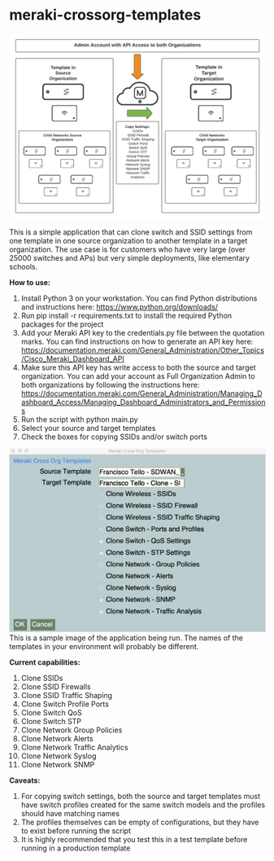 # meraki-crossorg-templates

![image alt text](./diagram.png)

This is a simple application that can clone switch and SSID settings from one template in one source organization to another template in a target organization. The use case is for customers who have very large (over 25000 switches and APs) but very simple deployments, like elementary schools.

**How to use:**
1. Install Python 3 on your workstation. You can find Python distributions and instructions here: https://www.python.org/downloads/
2. Run pip install -r requirements.txt to install the required Python packages for the project
4. Add your Meraki API key to the credentials.py file between the quotation marks. You can find instructions on how to generate an API key here: https://documentation.meraki.com/General_Administration/Other_Topics/Cisco_Meraki_Dashboard_API
5. Make sure this API key has write access to both the source and target organization. You can add your account as Full Organization Admin to both organizations by following the instructions here: https://documentation.meraki.com/General_Administration/Managing_Dashboard_Access/Managing_Dashboard_Administrators_and_Permissions
6. Run the script with python main.py
7. Select your source and target templates
8. Check the boxes for copying SSIDs and/or switch ports

![image alt text](./image_crossorg_app.png)
This is a sample image of the application being run. The names of the templates in your environment will probably be different.

**Current capabilities:**
1. Clone SSIDs
2. Clone SSID Firewalls
3. Clone SSID Traffic Shaping
4. Clone Switch Profile Ports
5. Clone Switch QoS
6. Clone Switch STP
7. Clone Network Group Policies
8. Clone Network Alerts
9. Clone Network Traffic Analytics
10. Clone Network Syslog
11. Clone Network SNMP

**Caveats:**
1. For copying switch settings, both the source and target templates must have switch profiles created for the same switch models and the profiles should have matching names
2. The profiles themselves can be empty of configurations, but they have to exist before running the script
3. It is highly recommended that you test this in a test template before running in a production template
